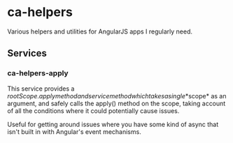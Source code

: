 # ca-helpers

Various helpers and utilities for AngularJS apps I regularly need.

## Services

### ca-helpers-apply

This service provides a $rootScope.apply method and service method which
takes a single *$scope* as an argument, and safely calls the apply() method on
the scope, taking account of all the conditions where it could potentially
cause issues.

Useful for getting around issues where you have some kind of async that isn't
built in with Angular's event mechanisms.